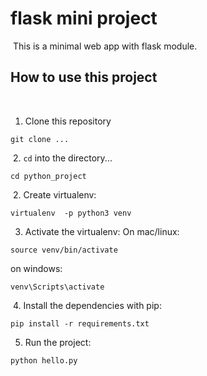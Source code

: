 # flask mini project
​
This is a minimal web app with flask module.
​
## How to use this project
​
1. Clone this repository
​
```
git clone ...
```
​
2. `cd` into the directory...
​
```
cd python_project
```
​
2. Create virtualenv:
​
```
virtualenv  -p python3 venv
```
3. Activate the virtualenv:
On mac/linux:
```
source venv/bin/activate
```
on windows:
```
venv\Scripts\activate
```
​
4. Install the dependencies with pip:
​
```
pip install -r requirements.txt
```
5. Run the project:
​
```
python hello.py
```
